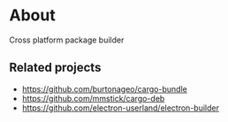 
# About
Cross platform package builder

## Related projects
- https://github.com/burtonageo/cargo-bundle
- https://github.com/mmstick/cargo-deb
- https://github.com/electron-userland/electron-builder
